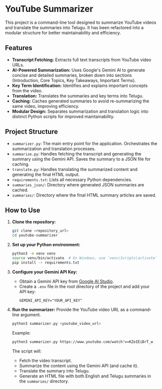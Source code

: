 # YouTube Summarizer

This project is a command-line tool designed to summarize YouTube videos and translate the summaries into Telugu. It has been refactored into a modular structure for better maintainability and efficiency.

## Features

*   **Transcript Fetching:** Extracts full text transcripts from YouTube video URLs.
*   **AI-Powered Summarization:** Uses Google's Gemini AI to generate concise and detailed summaries, broken down into sections (Introduction, Core Topics, Key Takeaways, Important Terms).
*   **Key Term Identification:** Identifies and explains important concepts from the video.
*   **Translation:** Translates the summaries and key terms into Telugu.
*   **Caching:** Caches generated summaries to avoid re-summarizing the same video, improving efficiency.
*   **Modular Design:** Separates summarization and translation logic into distinct Python scripts for improved maintainability.

## Project Structure

*   `summarizer.py`: The main entry point for the application. Orchestrates the summarization and translation processes.
*   `summarize.py`: Handles fetching the transcript and generating the summary using the Gemini API. Saves the summary to a JSON file for caching.
*   `translate.py`: Handles translating the summarized content and generating the final HTML output.
*   `requirements.txt`: Lists all necessary Python dependencies.
*   `summaries_json/`: Directory where generated JSON summaries are cached.
*   `summaries/`: Directory where the final HTML summary articles are saved.

## How to Use

1.  **Clone the repository:**
    ```bash
    git clone <repository_url>
    cd youtube-summarizer
    ```

2.  **Set up your Python environment:**
    ```bash
    python3 -m venv venv
    source venv/bin/activate  # On Windows, use `venv\Scripts\activate`
    pip install -r requirements.txt
    ```

3.  **Configure your Gemini API Key:**
    *   Obtain a Gemini API key from [Google AI Studio](https://aistudio.google.com/fundamentals/api_key).
    *   Create a `.env` file in the root directory of the project and add your API key:
        ```
        GEMINI_API_KEY="YOUR_API_KEY"
        ```

4.  **Run the summarizer:**
    Provide the YouTube video URL as a command-line argument.
    ```bash
    python3 summarizer.py <youtube_video_url>
    ```
    Example:
    ```bash
    python3 summarizer.py https://www.youtube.com/watch?v=KZeIEiBrT_w
    ```

    The script will:
    *   Fetch the video transcript.
    *   Summarize the content using the Gemini API (and cache it).
    *   Translate the summary into Telugu.
    *   Generate an HTML file with both English and Telugu summaries in the `summaries/` directory.
